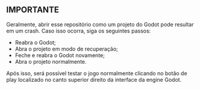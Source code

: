 ## IMPORTANTE
Geralmente, abrir esse repositório como um projeto do Godot pode resultar em um crash. Caso isso ocorra, siga os seguintes passos:
- Reabra o Godot;
- Abra o projeto em modo de recuperação;
- Feche e reabra o Godot novamente;
- Abra o projeto normalmente.

Após isso, será possível testar o jogo normalmente clicando no botão de play localizado no canto superior direito da interface da engine Godot.
